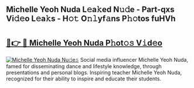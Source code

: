 ## Michelle Yeoh Nuda L𝚎a𝚔ed N𝚞𝚍e - Part-qxs Vi𝚍𝚎o L𝚎a𝚔s - H𝚘𝚝 O𝚗𝚕yf𝚊ns P𝚑𝚘tos fuHVh

# <h2><a href="http://kfb015i.oniu.top/?m=Michelle+Yeoh+Nuda">🔗👉 🔴 Michelle Yeoh Nuda P𝚑ot𝚘𝚜 V𝚒d𝚎o</a></h2>

[![Michelle Yeoh Nuda Nu𝚍e𝚜](https://i.imgur.com/0qMVB7G.gif)](http://kfb015i.oniu.top/?m=Michelle+Yeoh+Nuda)
Social media influencer Michelle Yeoh Nuda, famed for disseminating dance and lifestyle knowledge, through presentations and personal blogs. Inspiring teacher Michelle Yeoh Nuda, recognized for their ability to inspire and educate their students.  
